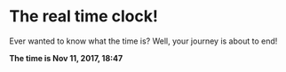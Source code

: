 # The real time clock!

Ever wanted to know what the time is? Well, your journey is about to end!

**The time is Nov 11, 2017, 18:47**